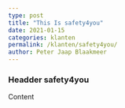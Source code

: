 ```yaml
---
type: post
title: "This Is safety4you"
date: 2021-01-15
categories: klanten
permalink: /klanten/safety4you/
author: Peter Jaap Blaakmeer
---
```

### Headder safety4you

Content